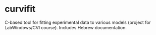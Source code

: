 # curvifit
C-based tool for fitting experimental data to various models (project for LabWindows/CVI course). Includes Hebrew documentation.
